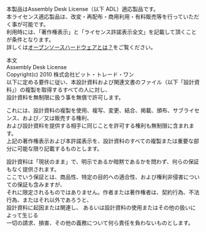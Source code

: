 本製品はAssembly Desk License（以下 ADL）適応製品です。  
本ライセンス適応製品は、改変・再配布・商用利用・有料販売等を行っていただく事が可能です。  
利用時には、「著作権表示」と「ライセンス許諾表示全文」を記載して頂くことが条件となります。  
詳しくは[オープンソースハードウェアとは？](https://bit-trade-one.co.jp/opensourcehardware/)をご覧ください。  
    
本文  
Assembly Desk License  
Copyright(c) 2010 株式会社ビット・トレード・ワン   
以下に定める要件に従い、本設計資料および関連文書のファイル（以下「設計資料」）の複製を取得するすべての人に対し、  
設計資料を無制限に扱う事を無償で許可します。  
  
これには、設計資料の複製を使用、複写、変更、結合、掲載、頒布、サブライセンス、および／又は販売する権利、  
および設計資料を提供する相手に同じことを許可する権利も無制限に含まれます。  
上記の著作権表示および本許諾表示を、設計資料のすべての複製または重要な部分に可能な限り記載するものとします。  
  
設計資料は「現状のまま」で、明示であるか暗黙であるかを問わず、何らの保証もなく提供されます。  
ここでいう保証とは、商品性、特定の目的への適合性、および権利非侵害についての保証も含みますが、  
それに限定されるものではありません。作者または著作権者は、契約行為、不法行為、またはそれ以外であろうと、  
設計資料に起因または関連し、 あるいは設計資料の使用またはその他の扱いによって生じる  
一切の請求、損害、その他の義務について何ら責任を負わないものとします。  
